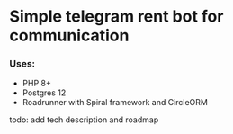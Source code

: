 # Simple telegram rent bot for communication
### Uses:
* PHP 8+
* Postgres 12
* Roadrunner with Spiral framework and CircleORM

todo: add tech description and roadmap
 
